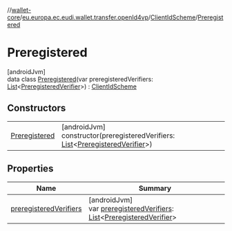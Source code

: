 //[wallet-core](../../../../index.md)/[eu.europa.ec.eudi.wallet.transfer.openId4vp](../../index.md)/[ClientIdScheme](../index.md)/[Preregistered](index.md)

# Preregistered

[androidJvm]\
data class [Preregistered](index.md)(var preregisteredVerifiers: [List](https://kotlinlang.org/api/latest/jvm/stdlib/kotlin-stdlib/kotlin.collections/-list/index.html)&lt;[PreregisteredVerifier](../../-preregistered-verifier/index.md)&gt;) : [ClientIdScheme](../index.md)

## Constructors

| | |
|---|---|
| [Preregistered](-preregistered.md) | [androidJvm]<br>constructor(preregisteredVerifiers: [List](https://kotlinlang.org/api/latest/jvm/stdlib/kotlin-stdlib/kotlin.collections/-list/index.html)&lt;[PreregisteredVerifier](../../-preregistered-verifier/index.md)&gt;) |

## Properties

| Name | Summary |
|---|---|
| [preregisteredVerifiers](preregistered-verifiers.md) | [androidJvm]<br>var [preregisteredVerifiers](preregistered-verifiers.md): [List](https://kotlinlang.org/api/latest/jvm/stdlib/kotlin-stdlib/kotlin.collections/-list/index.html)&lt;[PreregisteredVerifier](../../-preregistered-verifier/index.md)&gt; |

